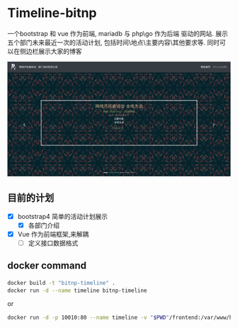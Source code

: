 # Timeline-bitnp

一个bootstrap 和 vue 作为前端, mariadb 与 php\go 作为后端 驱动的网站.
展示五个部门未来最近一次的活动计划, 包括时间\地点\主要内容\其他要求等.
同时可以在侧边栏展示大家的博客

![project-demo](demo.png)

## 目前的计划

- [x] bootstrap4 简单的活动计划展示
  - [x] 各部门介绍
- [x] Vue 作为前端框架,来解耦
  - [ ] 定义接口数据格式

## docker command
```bash
docker build -t "bitnp-timeline" .
docker run -d --name timeline bitnp-timeline
```
or
```bash
docker run -d -p 10010:80 --name timeline -v "$PWD"/frontend:/var/www/html php:7.2-apache
```
